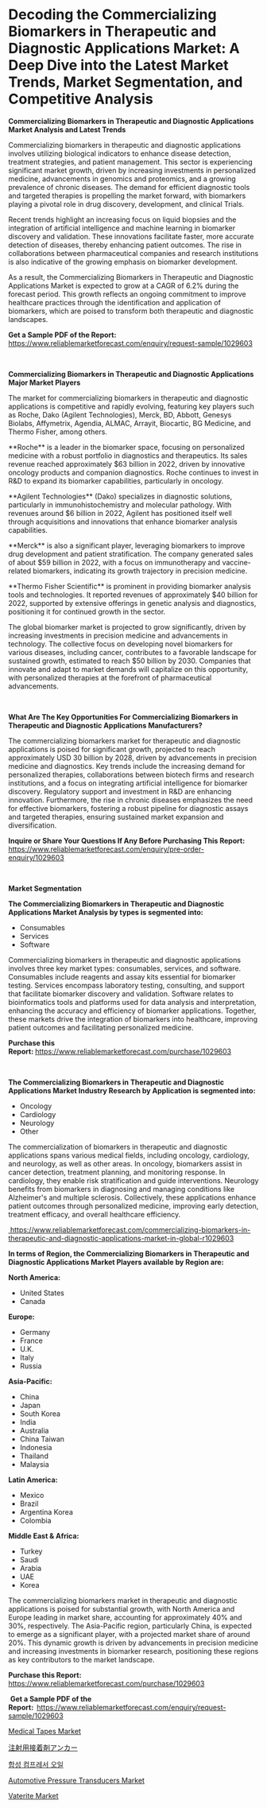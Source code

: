 <p><h1>Decoding the Commercializing Biomarkers in Therapeutic and Diagnostic Applications Market: A Deep Dive into the Latest Market Trends, Market Segmentation, and Competitive Analysis</h1></p><p><strong>Commercializing Biomarkers in Therapeutic and Diagnostic Applications Market Analysis and Latest Trends</strong></p>
<p><p>Commercializing biomarkers in therapeutic and diagnostic applications involves utilizing biological indicators to enhance disease detection, treatment strategies, and patient management. This sector is experiencing significant market growth, driven by increasing investments in personalized medicine, advancements in genomics and proteomics, and a growing prevalence of chronic diseases. The demand for efficient diagnostic tools and targeted therapies is propelling the market forward, with biomarkers playing a pivotal role in drug discovery, development, and clinical Trials.</p><p>Recent trends highlight an increasing focus on liquid biopsies and the integration of artificial intelligence and machine learning in biomarker discovery and validation. These innovations facilitate faster, more accurate detection of diseases, thereby enhancing patient outcomes. The rise in collaborations between pharmaceutical companies and research institutions is also indicative of the growing emphasis on biomarker development.</p><p>As a result, the Commercializing Biomarkers in Therapeutic and Diagnostic Applications Market is expected to grow at a CAGR of 6.2% during the forecast period. This growth reflects an ongoing commitment to improve healthcare practices through the identification and application of biomarkers, which are poised to transform both therapeutic and diagnostic landscapes.</p></p>
<p><strong>Get a Sample PDF of the Report:&nbsp;</strong> <a href="https://www.reliablemarketforecast.com/enquiry/request-sample/1029603">https://www.reliablemarketforecast.com/enquiry/request-sample/1029603</a></p>
<p>&nbsp;</p>
<p><strong>Commercializing Biomarkers in Therapeutic and Diagnostic Applications Major Market Players</strong></p>
<p><p>The market for commercializing biomarkers in therapeutic and diagnostic applications is competitive and rapidly evolving, featuring key players such as Roche, Dako (Agilent Technologies), Merck, BD, Abbott, Genesys Biolabs, Affymetrix, Agendia, ALMAC, Arrayit, Biocartic, BG Medicine, and Thermo Fisher, among others.</p><p>**Roche** is a leader in the biomarker space, focusing on personalized medicine with a robust portfolio in diagnostics and therapeutics. Its sales revenue reached approximately $63 billion in 2022, driven by innovative oncology products and companion diagnostics. Roche continues to invest in R&D to expand its biomarker capabilities, particularly in oncology.</p><p>**Agilent Technologies** (Dako) specializes in diagnostic solutions, particularly in immunohistochemistry and molecular pathology. With revenues around $6 billion in 2022, Agilent has positioned itself well through acquisitions and innovations that enhance biomarker analysis capabilities.</p><p>**Merck** is also a significant player, leveraging biomarkers to improve drug development and patient stratification. The company generated sales of about $59 billion in 2022, with a focus on immunotherapy and vaccine-related biomarkers, indicating its growth trajectory in precision medicine.</p><p>**Thermo Fisher Scientific** is prominent in providing biomarker analysis tools and technologies. It reported revenues of approximately $40 billion for 2022, supported by extensive offerings in genetic analysis and diagnostics, positioning it for continued growth in the sector.</p><p>The global biomarker market is projected to grow significantly, driven by increasing investments in precision medicine and advancements in technology. The collective focus on developing novel biomarkers for various diseases, including cancer, contributes to a favorable landscape for sustained growth, estimated to reach $50 billion by 2030. Companies that innovate and adapt to market demands will capitalize on this opportunity, with personalized therapies at the forefront of pharmaceutical advancements.</p></p>
<p>&nbsp;</p>
<p><strong>What Are The Key Opportunities For Commercializing Biomarkers in Therapeutic and Diagnostic Applications Manufacturers?</strong></p>
<p><p>The commercializing biomarkers market for therapeutic and diagnostic applications is poised for significant growth, projected to reach approximately USD 30 billion by 2028, driven by advancements in precision medicine and diagnostics. Key trends include the increasing demand for personalized therapies, collaborations between biotech firms and research institutions, and a focus on integrating artificial intelligence for biomarker discovery. Regulatory support and investment in R&D are enhancing innovation. Furthermore, the rise in chronic diseases emphasizes the need for effective biomarkers, fostering a robust pipeline for diagnostic assays and targeted therapies, ensuring sustained market expansion and diversification.</p></p>
<p><strong>Inquire or Share Your Questions If Any Before Purchasing This Report:</strong> <a href="https://www.reliablemarketforecast.com/enquiry/pre-order-enquiry/1029603">https://www.reliablemarketforecast.com/enquiry/pre-order-enquiry/1029603</a></p>
<p>&nbsp;</p>
<p><strong>Market Segmentation</strong></p>
<p><strong>The Commercializing Biomarkers in Therapeutic and Diagnostic Applications Market Analysis by types is segmented into:</strong></p>
<p><ul><li>Consumables</li><li>Services</li><li>Software</li></ul></p>
<p><p>Commercializing biomarkers in therapeutic and diagnostic applications involves three key market types: consumables, services, and software. Consumables include reagents and assay kits essential for biomarker testing. Services encompass laboratory testing, consulting, and support that facilitate biomarker discovery and validation. Software relates to bioinformatics tools and platforms used for data analysis and interpretation, enhancing the accuracy and efficiency of biomarker applications. Together, these markets drive the integration of biomarkers into healthcare, improving patient outcomes and facilitating personalized medicine.</p></p>
<p><strong>Purchase this Report:&nbsp;</strong><a href="https://www.reliablemarketforecast.com/purchase/1029603">https://www.reliablemarketforecast.com/purchase/1029603</a></p>
<p>&nbsp;</p>
<p><strong>The Commercializing Biomarkers in Therapeutic and Diagnostic Applications Market Industry Research by Application is segmented into:</strong></p>
<p><ul><li>Oncology</li><li>Cardiology</li><li>Neurology</li><li>Other</li></ul></p>
<p><p>The commercialization of biomarkers in therapeutic and diagnostic applications spans various medical fields, including oncology, cardiology, and neurology, as well as other areas. In oncology, biomarkers assist in cancer detection, treatment planning, and monitoring response. In cardiology, they enable risk stratification and guide interventions. Neurology benefits from biomarkers in diagnosing and managing conditions like Alzheimer's and multiple sclerosis. Collectively, these applications enhance patient outcomes through personalized medicine, improving early detection, treatment efficacy, and overall healthcare efficiency.</p></p>
<p><a href="https://www.reliablemarketforecast.com/commercializing-biomarkers-in-therapeutic-and-diagnostic-applications-market-in-global-r1029603">&nbsp;https://www.reliablemarketforecast.com/commercializing-biomarkers-in-therapeutic-and-diagnostic-applications-market-in-global-r1029603</a></p>
<p><strong>In terms of Region, the Commercializing Biomarkers in Therapeutic and Diagnostic Applications Market Players available by Region are:</strong></p>
<p>
    <p> <strong> North America: </strong>
        <ul>
            <li>United States</li>
            <li>Canada</li>
        </ul>
        </p> 
    <p> <strong> Europe: </strong>
        <ul>
            <li>Germany</li>
            <li>France</li>
            <li>U.K.</li>
            <li>Italy</li>
            <li>Russia</li>
        </ul>
        </p> 
    <p> <strong> Asia-Pacific: </strong>
        <ul>
            <li>China</li>
            <li>Japan</li>
            <li>South Korea</li>
            <li>India</li>
            <li>Australia</li>
            <li>China Taiwan</li>
            <li>Indonesia</li>
            <li>Thailand</li>
            <li>Malaysia</li>
        </ul>
        </p> 
    <p> <strong> Latin America: </strong>
        <ul>
            <li>Mexico</li>
            <li>Brazil</li>
            <li>Argentina Korea</li>
            <li>Colombia</li>
        </ul>
        </p> 
    <p> <strong> Middle East & Africa: </strong>
        <ul>
            <li>Turkey</li>
            <li>Saudi</li>
            <li>Arabia</li>
            <li>UAE</li>
            <li>Korea</li>
        </ul>
    </p>
    </p>
<p><p>The commercializing biomarkers market in therapeutic and diagnostic applications is poised for substantial growth, with North America and Europe leading in market share, accounting for approximately 40% and 30%, respectively. The Asia-Pacific region, particularly China, is expected to emerge as a significant player, with a projected market share of around 20%. This dynamic growth is driven by advancements in precision medicine and increasing investments in biomarker research, positioning these regions as key contributors to the market landscape.</p></p>
<p><strong>Purchase this Report: </strong><a href="https://www.reliablemarketforecast.com/purchase/1029603">https://www.reliablemarketforecast.com/purchase/1029603</a></p>
<p>&nbsp;<strong>Get a Sample PDF of the Report:&nbsp;&nbsp;</strong><a href="https://www.reliablemarketforecast.com/enquiry/request-sample/1029603">https://www.reliablemarketforecast.com/enquiry/request-sample/1029603</a></p>
<p><strong></strong></p>
<p><p><a href="https://www.linkedin.com/pulse/medical-tapes-market-trends-strategic-insights-2024-2031-lp9gc?trackingId=b9WyIdmDTzSDdQ4fSJ%2Fvsg%3D%3D">Medical Tapes Market</a></p><p><a href="https://medium.com/@durgin521/injectable-adhensive-anchors-market-%E3%81%AF-%E3%82%B3%E3%82%B9%E3%83%88%E7%AE%A1%E7%90%86%E3%81%A8%E5%8A%B9%E7%8E%87%E5%90%91%E4%B8%8A%E3%82%92%E5%84%AA%E5%85%88%E3%81%97%E3%81%BE%E3%81%99-%E3%81%95%E3%82%89%E3%81%AB-%E5%A0%B1%E5%91%8A%E6%9B%B8%E3%81%AF%E5%B8%82%E5%A0%B4%E3%81%AE%E9%9C%80%E8%A6%81%E9%9D%A2%E3%81%A8%E4%BE%9B%E7%B5%A6%E9%9D%A2%E3%81%AE%E4%B8%A1%E6%96%B9%E3%82%92%E3%82%AB%E3%83%90%E3%83%BC%E3%81%97%E3%81%A6%E3%81%84%E3%81%BE%E3%81%99-injectable-364c628d2036">注射用接着剤アンカー</a></p><p><a href="https://medium.com/@sadiejast2023/%EA%B8%80%EB%A1%9C%EB%B2%8C-%ED%95%A9%EC%84%B1-%EC%95%95%EC%B6%95%EA%B8%B0-%EC%98%A4%EC%9D%BC-%EC%8B%9C%EC%9E%A5-%EA%B7%9C%EB%AA%A8%EB%8A%94-%EC%97%B0%ED%8F%89%EA%B7%A0-%EC%84%B1%EC%9E%A5%EB%A5%A0-cagr-14-%EC%97%90-%EB%8F%84%EB%8B%AC%ED%95%A0-%EA%B2%83%EC%9C%BC%EB%A1%9C-%EC%98%88%EC%83%81%EB%90%98%EB%A9%B0-%EB%B3%B8-%EB%B3%B4%EA%B3%A0%EC%84%9C%EB%8A%94-2024-2031%EB%85%84%EC%9D%98-%EC%8B%9C%EC%9E%A5-%EC%84%B1%EC%9E%A5-%ED%8A%B8%EB%A0%8C%EB%93%9C-%EA%B8%B0%ED%9A%8C-%EB%B0%8F-%EC%A0%84%EB%A7%9D%EC%9D%84-%EB%8B%A4%EB%A3%B9%EB%8B%88%EB%8B%A4-ef10f4696f9a">합성 컴프레서 오일</a></p><p><a href="https://medium.com/@susanabraun1983/the-automotive-pressure-transducers-market-has-experienced-impressive-growth-in-recent-years-a005820beb9d">Automotive Pressure Transducers Market</a></p><p><a href="https://issuu.com/reportprime-2/docs/vaterite-market-size-2030.pptx_1d8b75be7565cb">Vaterite Market</a></p></p>